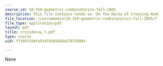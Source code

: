 ```yaml
---
course_id: 18-319-geometric-combinatorics-fall-2005
description: This file contains notes on 'On the Decay of Crossing Numbers.'
file_location: /coursemedia/18-319-geometric-combinatorics-fall-2005/ff195f320fa91979105684a576725004_crossdecay_l.pdf
file_type: application/pdf
layout: pdf
title: crossdecay_l.pdf
type: course
uid: ff195f320fa91979105684a576725004

---
```

None